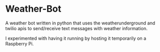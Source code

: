 # Weather-Bot
A weather bot written in python that uses the weatherunderground and twilio apis to send/receive text messages with weather information.

I experimented with having it running by hosting it temporarily on a Raspberry Pi. 
